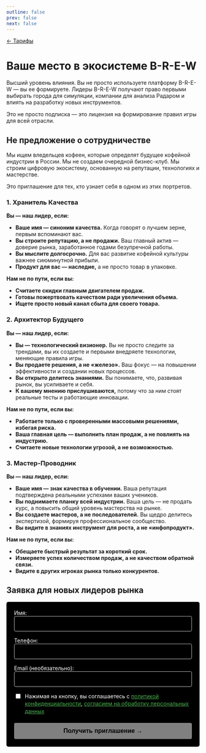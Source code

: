 ```yaml
---
outline: false
prev: false
next: false
---
```


[← Тарифы](/brew/membership)

# Ваше место в экосистеме B-R-E-W

Высший уровень влияния. Вы не просто используете платформу B-R-E-W — вы ее формируете. 
Лидеры B-R-E-W получают право первыми выбирать города для симуляции, компании для анализа Радаром и влиять на разработку новых инструментов. 

Это не просто подписка — это лицензия на формирование правил игры для всей отрасли.

## Не предложение о сотрудничестве

Мы ищем вледельцев кофеен, которые определят будущее кофейной индустрии в России. Мы не создаем очередной бизнес-клуб. Мы строим цифровую экосистему, основанную на репутации, технологиях и мастерстве.

Это приглашение для тех, кто узнает себя в одном из этих портретов.

### 1. Хранитель Качества

**Вы — наш лидер, если:**

* **Ваше имя — синоним качества.** Когда говорят о лучшем зерне, первым вспоминают вас.
* **Вы строите репутацию, а не продажи.** Ваш главный актив — доверие рынка, заработанное годами безупречной работы.
* **Вы мыслите долгосрочно.** Для вас развитие кофейной культуры важнее сиюминутной прибыли.
* **Продукт для вас — наследие,** а не просто товар в упаковке.

**Нам не по пути, если вы:**

* **Считаете скидки главным двигателем продаж.**
* **Готовы пожертвовать качеством ради увеличения объема.**
* **Ищете просто новый канал сбыта для своего товара.**

### 2. Архитектор Будущего

**Вы — наш лидер, если:**

* **Вы — технологический визионер.** Вы не просто следите за трендами, вы их создаете и первыми внедряете технологии, меняющие правила игры.
* **Вы продаете решения, а не «железо».** Ваш фокус — на повышении эффективности и создании новых процессов.
* **Вы открыто делитесь знаниями.** Вы понимаете, что, развивая рынок, вы усиливаете и себя.
* **К вашему мнению прислушиваются,** потому что за ним стоят реальные тесты и работающие инновации.

**Нам не по пути, если вы:**

* **Работаете только с проверенными массовыми решениями, избегая риска.**
* **Ваша главная цель — выполнить план продаж, а не повлиять на индустрию.**
* **Считаете новые технологии угрозой, а не возможностью.**

### 3. Мастер-Проводник

**Вы — наш лидер, если:**

* **Ваше имя — знак качества в обучении.** Ваша репутация подтверждена реальными успехами ваших учеников.
* **Вы поднимаете планку всей индустрии.** Ваша цель — не продать курс, а повысить общий уровень мастерства на рынке.
* **Вы создаете мастеров, а не последователей.** Вы щедро делитесь экспертизой, формируя профессиональное сообщество.
* **Вы видите в знаниях инструмент для роста, а не «инфопродукт».**

**Нам не по пути, если вы:**

* **Обещаете быстрый результат за короткий срок.**
* **Измеряете успех количеством продаж, а не качеством обратной связи.**
* **Видите в других игроках рынка только конкурентов.**

## Заявка для новых лидеров рынка

<form id="myForm" class="custom-form">
  <div class="form-group">
    <label for="name">Имя:</label>
    <input type="text" id="name" name="name" class="form-input" required>
  </div>
  
  <div class="form-group">
    <label for="phone">Телефон:</label>
    <input type="tel" id="phone" name="phone" class="form-input" required>
  </div>
  
  <div class="form-group">
    <label for="email">Email (необязательно):</label>
    <input type="email" id="email" name="email" class="form-input">
  </div>
  
  <div class="form-group checkbox-group">
    <input type="checkbox" id="consent" name="consent" required>
    <label for="consent">
      Нажимая на кнопку, вы соглашаетесь с 
      <a href="/terms/policy" target="_blank" class="policy-link">политикой конфиденциальности</a>, 
      <a href="/terms/privacy" target="_blank" class="policy-link">согласием на обработку персональных данных</a>
    </label>
  </div>
  
  <button type="submit" class="submit-btn" disabled>
    Получить приглашение →
  </button>
</form>

<div id="successMessage" class="success-message" style="display: none;">
  Успешно. Анна отправит приглашение в Телеграм.
</div>

<style>
.custom-form {
  max-width: 500px;
  margin: 0;
  padding: 20px;
  background-color: #000000;
  border-radius: 5px;
  color: #ffffff;
}

.form-group {
  margin-bottom: 15px;
}

.form-input {
  width: 100%;
  padding: 10px;
  box-sizing: border-box;
  border: 1px solid #cccccc;
  border-radius: 4px;
  font-size: 16px;
  background-color: #000000;
  color: #ffffff;
  resize: vertical; 
}

.checkbox-group {
  display: flex;
  align-items: flex-start;
  gap: 8px;
  margin-bottom: 20px;
}

.checkbox-group input {
  margin-top: 3px;
  width: auto;
}

.checkbox-group label {
  font-size: 14px;
  line-height: 1.4;
}

.policy-link {
  color: #4CAF50;
  text-decoration: underline;
}

.submit-btn {
  background-color: #ffffff;
  color: #000000;
  padding: 12px 20px;
  border: none;
  border-radius: 4px;
  cursor: pointer;
  font-size: 16px;
  width: 100%;
  font-weight: bold;
  transition: opacity 0.3s;
}

.submit-btn:hover {
  opacity: 0.9;
}

.submit-btn:disabled {
  opacity: 0.5;
  cursor: not-allowed;
}

.success-message {
  margin-top: 15px;
  color: white;
  font-weight: normal;
  font-size: 16px;
  display: flex;
  align-items: center;
  gap: 8px;
}

.success-message::before {
  content: "✓";
  color: white;
  font-size: 18px;
}
</style>

<script>
export default {
  mounted() {
    this.initForm();
  },
  methods: {
    initForm() {
      if (typeof document === 'undefined') return;
      
      const form = document.getElementById('myForm');
      if (!form) return;
      
      const successMessage = document.getElementById('successMessage');
      const submitBtn = form.querySelector('.submit-btn');
      const requiredInputs = Array.from(form.querySelectorAll('[required]'));
      const emailInput = document.getElementById('email');
      const checkbox = document.getElementById('consent');
      
      const checkFormValidity = () => {
        const nameValid = document.getElementById('name').value.trim() !== '';
        const phoneValid = document.getElementById('phone').value.trim() !== '';
        const consentValid = checkbox.checked;
        
        submitBtn.disabled = !(nameValid && phoneValid && consentValid);
      };
      
      requiredInputs.forEach(input => {
        input.addEventListener('input', checkFormValidity);
      });
      emailInput.addEventListener('input', checkFormValidity); 
      checkbox.addEventListener('change', checkFormValidity);
      
      form.addEventListener('submit', (e) => {
        e.preventDefault();
        
        if (submitBtn.disabled) return;
        
        const formData = {
          name: form.name.value,
          phone: form.phone.value,
          email: form.email.value,
          consent: checkbox.checked ? 'Да' : 'Нет',
          // Ваша новая тема, но с обычным дефисом
          _subject: 'Партнёрство'
        };
        
        form.reset();
        successMessage.style.display = 'flex';
        submitBtn.disabled = true;
        
        fetch('https://formspree.io/f/mdkzjopz', {
          method: 'POST',
          headers: {
            'Accept': 'application/json',
            'Content-Type': 'application/json'
          },
          body: JSON.stringify(formData)
        })
        .then(response => {
          if (!response.ok) throw new Error('Ошибка сервера');
        })
        .catch(error => {
          console.error('Error:', error);
          const mailtoSubject = 'Рынок кофеен Новосибирска';
          const mailtoBody = `Имя: ${formData.name}%0AТелефон: ${formData.phone}%0AEmail: ${formData.email}`;
          window.location.href = `mailto:theorchestramanco@gmail.com?subject=${mailtoSubject}&body=${mailtoBody}`;
        })
        .finally(() => {
          setTimeout(() => {
            successMessage.style.display = 'none';
            checkFormValidity();
          }, 15000);
        });
      });
      
      checkFormValidity();
    }
  }
}
</script>

